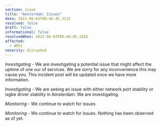 ```yaml
---
section: issue
title: "Amsterdam: Issues"
date: 2021-06-03T00:46:45.311Z
resolved: false
draft: false
informational: false
resolvedWhen: 2021-06-03T00:46:45.326Z
affected:
  - AMS1
severity: disrupted
---
```

*Investigating* - We are investigating a potential issue that might affect the uptime of one our of services. We are sorry for any inconvenience this may cause you. This incident post will be updated once we have more information.

*Investigating* - We are seeing  an issue with either network port stability or ixgbe driver stability in Amsterdam. We are investigating.

*Monitoring* - We continue to watch for issues

*Monitoring* - We continue to watch for issues. Nothing has been observed as of yet.
